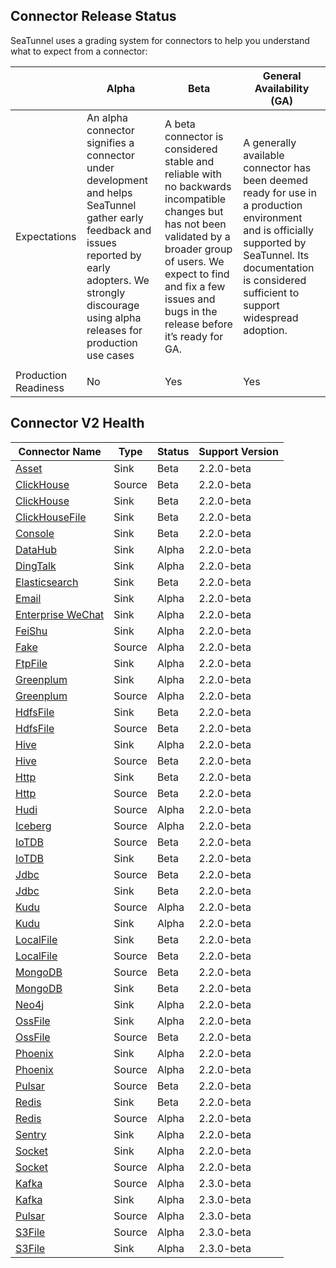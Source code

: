 ## Connector Release Status
SeaTunnel uses a grading system for connectors to help you understand what to expect from a connector:

|                      | Alpha                                                                                                                                                                                                            | Beta                                                                                                                                                                                                                                       | General Availability (GA)                                                                                                                                                                                      |
|----------------------|------------------------------------------------------------------------------------------------------------------------------------------------------------------------------------------------------------------|--------------------------------------------------------------------------------------------------------------------------------------------------------------------------------------------------------------------------------------------|----------------------------------------------------------------------------------------------------------------------------------------------------------------------------------------------------------------|
| Expectations         | An alpha connector signifies a connector under development and helps SeaTunnel gather early feedback and issues reported by early adopters. We strongly discourage using alpha releases for production use cases | A beta connector is considered stable and reliable with no backwards incompatible changes but has not been validated by a broader group of users. We expect to find and fix a few issues and bugs in the release before it’s ready for GA. | A generally available connector has been deemed ready for use in a production environment and is officially supported by SeaTunnel. Its documentation is considered sufficient to support widespread adoption. |
|                      |                                                                                                                                                                                                                  |                                                                                                                                                                                                                                            |                                                                                                                                                                                                                |
| Production Readiness | No                                                                                                                                                                                                               | Yes                                                                                                                                                                                                                                        | Yes                                                                                                                                                                                                            |

## Connector V2 Health

| Connector Name                                              | Type   | Status | Support Version |
|-------------------------------------------------------------|--------|--------|-----------------|
| [Asset](connector-v2/sink/Assert.md)                        | Sink   | Beta   | 2.2.0-beta      |
| [ClickHouse](connector-v2/source/Clickhouse.md)             | Source | Beta   | 2.2.0-beta      |
| [ClickHouse](connector-v2/sink/Clickhouse.md)               | Sink   | Beta   | 2.2.0-beta      |
| [ClickHouseFile](connector-v2/sink/ClickhouseFile.md)       | Sink   | Beta   | 2.2.0-beta      |
| [Console](connector-v2/sink/Console.md)                     | Sink   | Beta   | 2.2.0-beta      |
| [DataHub](connector-v2/sink/Datahub.md)                     | Sink   | Alpha  | 2.2.0-beta      |
| [DingTalk](connector-v2/sink/dingtalk.md)                   | Sink   | Alpha  | 2.2.0-beta      |
| [Elasticsearch](connector-v2/sink/Elasticsearch.md)         | Sink   | Beta   | 2.2.0-beta      |
| [Email](connector-v2/sink/Email.md)                         | Sink   | Alpha  | 2.2.0-beta      |
| [Enterprise WeChat](connector-v2/sink/Enterprise-WeChat.md) | Sink   | Alpha  | 2.2.0-beta      |
| [FeiShu](connector-v2/sink/Feishu.md)                       | Sink   | Alpha  | 2.2.0-beta      |
| [Fake](connector-v2/source/FakeSource.md)                   | Source | Alpha  | 2.2.0-beta      |
| [FtpFile](connector-v2/sink/FtpFile.md)                     | Sink   | Alpha  | 2.2.0-beta      |
| [Greenplum](connector-v2/sink/Greenplum.md)                 | Sink   | Alpha  | 2.2.0-beta      |
| [Greenplum](connector-v2/source/Greenplum.md)               | Source | Alpha  | 2.2.0-beta      |
| [HdfsFile](connector-v2/sink/HdfsFile.md)                   | Sink   | Beta   | 2.2.0-beta      |
| [HdfsFile](connector-v2/source/HdfsFile.md)                 | Source | Beta   | 2.2.0-beta      |
| [Hive](connector-v2/sink/Hive.md)                           | Sink   | Alpha  | 2.2.0-beta      |
| [Hive](connector-v2/source/Hive.md)                         | Source | Beta   | 2.2.0-beta      |
| [Http](connector-v2/sink/Http.md)                           | Sink   | Beta   | 2.2.0-beta      |
| [Http](connector-v2/source/Http.md)                         | Source | Beta   | 2.2.0-beta      |
| [Hudi](connector-v2/source/Hudi.md)                         | Source | Alpha  | 2.2.0-beta      |
| [Iceberg](connector-v2/source/Iceberg.md)                   | Source | Alpha  | 2.2.0-beta      |
| [IoTDB](connector-v2/source/IoTDB.md)                       | Source | Beta   | 2.2.0-beta      |
| [IoTDB](connector-v2/sink/IoTDB.md)                         | Sink   | Beta   | 2.2.0-beta      |
| [Jdbc](connector-v2/source/Jdbc.md)                         | Source | Beta   | 2.2.0-beta      |
| [Jdbc](connector-v2/sink/Jdbc.md)                           | Sink   | Beta   | 2.2.0-beta      |
| [Kudu](connector-v2/source/Kudu.md)                         | Source | Alpha  | 2.2.0-beta      |
| [Kudu](connector-v2/sink/Kudu.md)                           | Sink   | Alpha  | 2.2.0-beta      |
| [LocalFile](connector-v2/sink/LocalFile.md)                 | Sink   | Beta   | 2.2.0-beta      |
| [LocalFile](connector-v2/source/LocalFile.md)               | Source | Beta   | 2.2.0-beta      |
| [MongoDB](connector-v2/source/MongoDB.md)                   | Source | Beta   | 2.2.0-beta      |
| [MongoDB](connector-v2/sink/MongoDB.md)                     | Sink   | Beta   | 2.2.0-beta      |
| [Neo4j](connector-v2/sink/Neo4j.md)                         | Sink   | Alpha  | 2.2.0-beta      |
| [OssFile](connector-v2/sink/OssFile.md)                     | Sink   | Alpha  | 2.2.0-beta      |
| [OssFile](connector-v2/source/OssFile.md)                   | Source | Beta   | 2.2.0-beta      |
| [Phoenix](connector-v2/sink/Phoenix.md)                     | Sink   | Alpha  | 2.2.0-beta      |
| [Phoenix](connector-v2/source/Phoenix.md)                   | Source | Alpha  | 2.2.0-beta      |
| [Pulsar](connector-v2/source/pulsar.md)                     | Source | Beta   | 2.2.0-beta      |
| [Redis](connector-v2/sink/Redis.md)                         | Sink   | Beta   | 2.2.0-beta      |
| [Redis](connector-v2/source/Redis.md)                       | Source | Alpha  | 2.2.0-beta      |
| [Sentry](connector-v2/sink/Sentry.md)                       | Sink   | Alpha  | 2.2.0-beta      |
| [Socket](connector-v2/sink/Socket.md)                       | Sink   | Alpha  | 2.2.0-beta      |
| [Socket](connector-v2/source/Socket.md)                     | Source | Alpha  | 2.2.0-beta      |
| [Kafka](connector-v2/source/kafka.md)                       | Source | Alpha  | 2.3.0-beta      |
| [Kafka](connector-v2/sink/Kafka.md)                         | Sink   | Alpha  | 2.3.0-beta      |
| [Pulsar](connector-v2/source/pulsar.md)                     | Source | Alpha  | 2.3.0-beta      |
| [S3File](connector-v2/source/S3File.md)                     | Source | Alpha  | 2.3.0-beta      |
| [S3File](connector-v2/sink/S3File.md)                       | Sink   | Alpha  | 2.3.0-beta      |